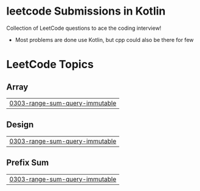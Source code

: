 # leetcode Submissions in Kotlin

Collection of LeetCode questions to ace the coding interview! 

- Most problems are done use Kotlin, but cpp could also be there for few

<!---LeetCode Topics Start-->
# LeetCode Topics
## Array
|  |
| ------- |
| [0303-range-sum-query-immutable](https://github.com/skydev-x/leetcodeSubmissions/tree/master/0303-range-sum-query-immutable) |
## Design
|  |
| ------- |
| [0303-range-sum-query-immutable](https://github.com/skydev-x/leetcodeSubmissions/tree/master/0303-range-sum-query-immutable) |
## Prefix Sum
|  |
| ------- |
| [0303-range-sum-query-immutable](https://github.com/skydev-x/leetcodeSubmissions/tree/master/0303-range-sum-query-immutable) |
<!---LeetCode Topics End-->